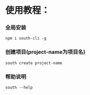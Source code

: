 # 使用教程：
### 全局安装
```
npm i south-cli -g
```

### 创建项目(project-name为项目名)
```
south create project-name
```

### 帮助说明
```
south --help
```